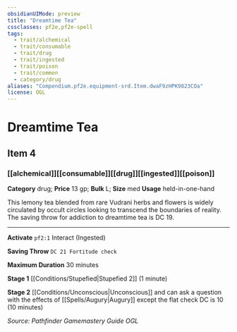 ```yaml
---
obsidianUIMode: preview
title: "Dreamtime Tea"
cssclasses: pf2e,pf2e-spell
tags:
  - trait/alchemical
  - trait/consumable
  - trait/drug
  - trait/ingested
  - trait/poison
  - trait/common
  - category/drug
aliases: "Compendium.pf2e.equipment-srd.Item.dwaF9zHPK9823COa"
license: OGL
---
```

# Dreamtime Tea
## Item 4
### [[alchemical]][[consumable]][[drug]][[ingested]][[poison]]

**Category** drug; 
**Price** 13 gp; 
**Bulk** L; **Size** med
**Usage** held-in-one-hand

This lemony tea blended from rare Vudrani herbs and flowers is widely circulated by occult circles looking to transcend the boundaries of reality. The saving throw for addiction to dreamtime tea is DC 19.

* * *

**Activate** `pf2:1` Interact (Ingested)

**Saving Throw** `DC 21 Fortitude check`

**Maximum Duration** 30 minutes

**Stage 1** [[Conditions/Stupefied|Stupefied 2]] (1 minute)

**Stage 2** [[Conditions/Unconscious|Unconscious]] and can ask a question with the effects of [[Spells/Augury|Augury]] except the flat check DC is 10 (10 minutes)

*Source: Pathfinder Gamemastery Guide*
*OGL*